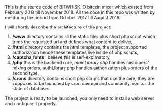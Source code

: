 This is the source code of BITWHISK.IO bitcoin mixer which existed from February 2018 till November 2018.
All the code in this repo was written by me during the period from October 2017 till August 2018.

I will shortly describe the architecture of the project:

1) <b>/www</b> directory contains all the static files plus short php script which trims the requested url and defines what content to deliver,
2) <b>/html</b> directory contains the html templates, the project supported authorization hence these templates live inside of php scripts,
3) <b>/captcha_fonts</b> I believe this is self-explanatory,
4) <b>/php</b> this is the backend core, <i>mainLibrary.php</i> handles customers' mixing orders, authLibrary.php handles authorization plus orders of the second type,
5) <b>/crons</b> directory contains short php scripts that use the core, they are supposed to be launched by cron daemon and constantly monitor the state of database.

The project is ready to be launched, you only need to install a web server and configure it properly. 
